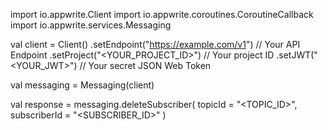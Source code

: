 import io.appwrite.Client
import io.appwrite.coroutines.CoroutineCallback
import io.appwrite.services.Messaging

val client = Client()
    .setEndpoint("https://example.com/v1") // Your API Endpoint
    .setProject("<YOUR_PROJECT_ID>") // Your project ID
    .setJWT("<YOUR_JWT>") // Your secret JSON Web Token

val messaging = Messaging(client)

val response = messaging.deleteSubscriber(
    topicId = "<TOPIC_ID>",
    subscriberId = "<SUBSCRIBER_ID>"
)
